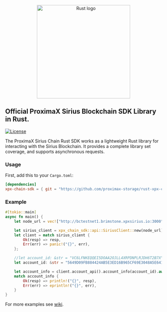 <p align="center"><a href="https://www.rust-lang.org" target="_blank" rel="noopener noreferrer"><img width="300" src="https://user-images.githubusercontent.com/29048783/72949565-a56bab00-3d56-11ea-90e8-c02966600775.png" alt="Rust logo"></a></p>

## Official ProximaX Sirius Blockchain SDK Library in Rust.

[![License](https://img.shields.io/badge/License-Apache%202.0-blue.svg)](https://opensource.org/licenses/Apache-2.0)

The ProximaX Sirius Chain Rust SDK works as a lightweight Rust library for interacting with the Sirius Blockchain. It provides a complete library set coverage, and supports asynchronous requests. 

### Usage
First, add this to your `Cargo.toml`:

```toml
[dependencies]
xpx-chain-sdk = { git = "https://github.com/proximax-storage/rust-xpx-chain-sdk"}
```

### Example
```rust
#[tokio::main]
async fn main() {
    let node_url = vec!["http://bctestnet1.brimstone.xpxsirius.io:3000"];

    let sirius_client = xpx_chain_sdk::api::SiriusClient::new(node_url).await;
    let client = match sirius_client {
        Ok(resp) => resp,
        Err(err) => panic!("{}", err),
    };

    //let account_id: &str = "VC6LFNKEQQEI5DOAA2OJLL4XRPDNPLRJDH6T2B7X";
    let account_id: &str = "5649D09FB884424AB5E3ED16B965CF69E3048A5E641287C319AC3DE995C97FB0";

    let account_info = client.account_api().account_info(account_id).await;
    match account_info {
        Ok(resp) => println!("{}", resp),
        Err(err) => eprintln!("{}", err),
    }
}
```

For more examples see [wiki](https://github.com/proximax-storage/rust-xpx-chain-sdk/wiki).

